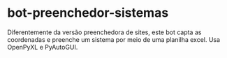 # bot-preenchedor-sistemas
Diferentemente da versão preenchedora de sites, este bot capta as coordenadas e preenche um sistema por meio de uma planilha excel. Usa OpenPyXL e PyAutoGUI.
